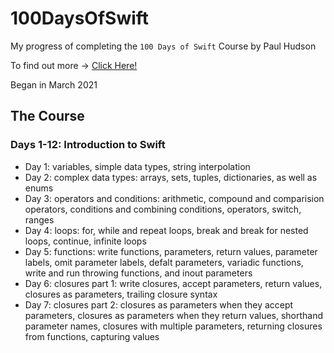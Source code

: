 # 100DaysOfSwift

My progress of completing the `100 Days of Swift` Course by Paul Hudson

To find out more -> [Click Here!](https://www.hackingwithswift.com/100)

Began in March 2021

## The Course

### Days 1-12: Introduction to Swift

* Day 1: variables, simple data types, string interpolation
* Day 2: complex data types: arrays, sets, tuples, dictionaries, as well as enums
* Day 3: operators and conditions: arithmetic, compound and comparision operators, conditions and combining conditions, operators, switch, ranges
* Day 4: loops: for, while and repeat loops, break and break for nested loops, continue, infinite loops
* Day 5: functions: write functions, parameters, return values, parameter labels, omit parameter labels, defalt parameters, variadic functions, write and run throwing functions, and inout parameters
* Day 6: closures part 1: write closures, accept parameters, return values, closures as parameters, trailing closure syntax 
* Day 7: closures part 2: closures as parameters when they accept parameters, closures as parameters when they return values, shorthand parameter names, closures with multiple parameters, returning closures from functions, capturing values
